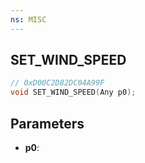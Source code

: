 ```yaml
---
ns: MISC
---
```

## SET_WIND_SPEED

```c
// 0xD00C2D82DC04A99F
void SET_WIND_SPEED(Any p0);
```

## Parameters
* **p0**:
